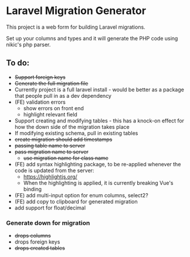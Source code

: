 # Laravel Migration Generator
This project is a web form for building Laravel migrations.

Set up your columns and types and it will generate the PHP code using nikic's php parser.

## To do:
* ~~Support foreign keys~~
* ~~Generate the full migration file~~
* Currently project is a full laravel install - would be better as a package that people pull in as a dev dependency
* (FE) validation errors
    * show errors on front end
    * highlight relevant field
* Support creating and modifying tables - this has a knock-on effect for how the down side of the migration takes place
* If modifying existing schema, pull in existing tables
* ~~create migration should add timestamps~~
* ~~passing table name to server~~
* ~~pass migration name to server~~
    * ~~use migration name for class name~~
* (FE) add syntax highlighting package, to be re-applied whenever the code is updated from the server:
    * https://highlightjs.org/
    * When the highlighting is applied, it is currently breaking Vue's binding
* (FE) add multi-input option for enum columns, select2?
* (FE) add copy to clipboard for generated migration
* add support for float/decimal

### Generate down for migration
* ~~drops columns~~
* drops foreign keys
* ~~drops created tables~~ 
